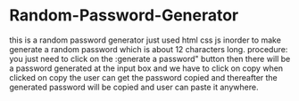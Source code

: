 # Random-Password-Generator
this is a random password generator 
just used html css js inorder to make generate a random password which is about 12 characters long.
procedure:
you just need to click on the :generate a password" button
then there will be a password generated at the input box and we have to click on copy
when clicked on copy the user can get the password copied and thereafter the generated  password will be copied and 
user can paste it anywhere.


